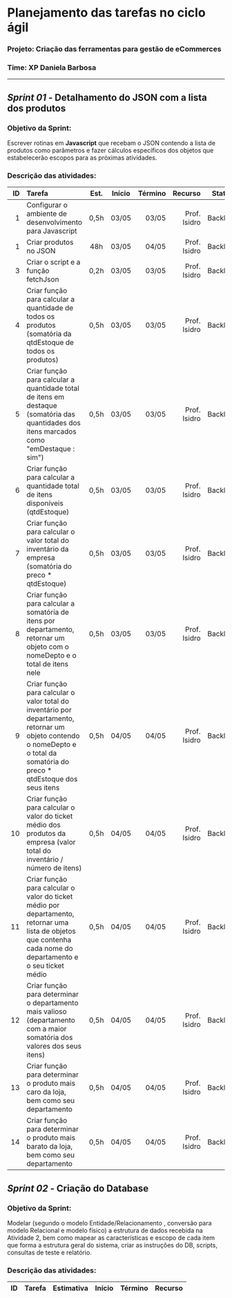 # **Planejamento das tarefas no ciclo ágil**

### **Projeto:** Criação das ferramentas para gestão de eCommerces

### **Time:** XP Daniela Barbosa

---

## **_Sprint 01 -_** Detalhamento do JSON com a lista dos produtos

### **Objetivo da Sprint:**

Escrever rotinas em **Javascript** que recebam o JSON contendo a lista de produtos como parâmetros e fazer cálculos específicos dos objetos que estabelecerão escopos para as próximas atividades.

### **Descrição das atividades:**

|  ID | Tarefa                                                                                                                                                                        | Est. | Início | Término |      Recurso |  Status |
| --: | :---------------------------------------------------------------------------------------------------------------------------------------------------------------------------- | :--: | :----: | ------: | -----------: | ------: |
|   1 | Configurar o ambiente de desenvolvimento para Javascript                                                                                                                      | 0,5h | 03/05  |   03/05 | Prof. Isidro | Backlog |
|   1 | Criar produtos no JSON                                                                                                                                                        | 48h  | 03/05  |   04/05 | Prof. Isidro | Backlog |
|   3 | Criar o script e a função fetchJson                                                                                                                                           | 0,2h | 03/05  |   03/05 | Prof. Isidro | Backlog |
|   4 | Criar função para calcular a quantidade de todos os produtos (somatória da qtdEstoque de todos os produtos)                                                                   | 0,5h | 03/05  |   03/05 | Prof. Isidro | Backlog |
|   5 | Criar função para calcular a quantidade total de itens em destaque (somatória das quantidades dos itens marcados como "emDestaque : sim")                                     | 0,5h | 03/05  |   03/05 | Prof. Isidro | Backlog |
|   6 | Criar função para calcular a quantidade total de itens disponíveis (qtdEstoque)                                                                                               | 0,5h | 03/05  |   03/05 | Prof. Isidro | Backlog |
|   7 | Criar função para calcular o valor total do inventário da empresa (somatória do preco \* qtdEstoque)                                                                          | 0,5h | 03/05  |   03/05 | Prof. Isidro | Backlog |
|   8 | Criar função para calcular a somatória de itens por departamento, retornar um objeto com o nomeDepto e o total de itens nele                                                  | 0,5h | 03/05  |   03/05 | Prof. Isidro | Backlog |
|   9 | Criar função para calcular o valor total do inventário por departamento, retornar um objeto contendo o nomeDepto e o total da somatória do preco \* qtdEstoque dos seus itens | 0,5h | 04/05  |   04/05 | Prof. Isidro | Backlog |
|  10 | Criar função para calcular o valor do ticket médio dos produtos da empresa (valor total do inventário / número de itens)                                                      | 0,5h | 04/05  |   04/05 | Prof. Isidro | Backlog |
|  11 | Criar função para calcular o valor do ticket médio por departamento, retornar uma lista de objetos que contenha cada nome do departamento e o seu ticket médio                | 0,5h | 04/05  |   04/05 | Prof. Isidro | Backlog |
|  12 | Criar função para determinar o departamento mais valioso (departamento com a maior somatória dos valores dos seus itens)                                                      | 0,5h | 04/05  |   04/05 | Prof. Isidro | Backlog |
|  13 | Criar função para determinar o produto mais caro da loja, bem como seu departamento                                                                                           | 0,5h | 04/05  |   04/05 | Prof. Isidro | Backlog |
|  14 | Criar função para determinar o produto mais barato da loja, bem como seu departamento                                                                                         | 0,5h | 04/05  |   04/05 | Prof. Isidro | Backlog |

## **_Sprint 02 -_** Criação do Database

### **Objetivo da Sprint:**

Modelar (segundo o modelo Entidade/Relacionamento , conversão para modelo Relacional e modelo físico) a estrutura de dados recebida na Atividade 2, bem como mapear as características e escopo de cada item que forma a estrutura geral do sistema, criar as instruções do DB, scripts, consultas de teste e relatório.

### **Descrição das atividades:**

| ID  | Tarefa | Estimativa | Início | Término | Recurso |
| :-- | :----- | :--------: | -----: | ------: | ------: |

